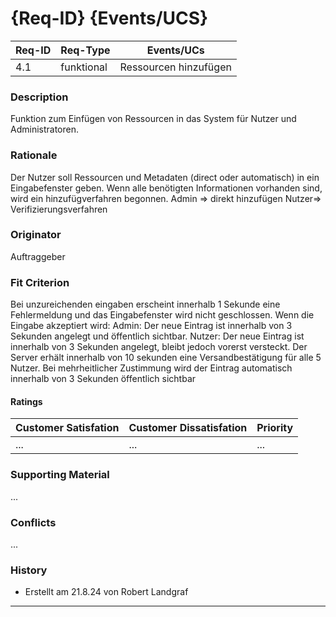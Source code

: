 # {Req-ID} {Events/UCS}

| Req-ID | Req-Type | Events/UCs          |
|--------|----------|---------------------|
| 4.1    |funktional|Ressourcen hinzufügen|

### Description
Funktion zum Einfügen von Ressourcen in das System für Nutzer und Administratoren.

### Rationale
Der Nutzer soll Ressourcen und Metadaten (direct oder automatisch) in ein Eingabefenster geben. Wenn alle benötigten Informationen
vorhanden sind, wird ein hinzufügverfahren begonnen. 
Admin => direkt hinzufügen
Nutzer=> Verifizierungsverfahren

### Originator
Auftraggeber

### Fit Criterion
Bei unzureichenden eingaben erscheint innerhalb 1 Sekunde eine Fehlermeldung und das Eingabefenster wird nicht geschlossen.
Wenn die Eingabe akzeptiert wird:
Admin: Der neue Eintrag ist innerhalb von 3 Sekunden angelegt und öffentlich sichtbar.
Nutzer: Der neue Eintrag ist innerhalb von 3 Sekunden angelegt, bleibt jedoch vorerst versteckt.
	Der Server erhält innerhalb von 10 sekunden eine Versandbestätigung für alle 5 Nutzer.
	Bei mehrheitlicher Zustimmung wird der Eintrag automatisch innerhalb von 3 Sekunden öffentlich sichtbar

#### Ratings
| Customer Satisfation | Customer Dissatisfation | Priority |
|----------------------|-------------------------|----------|
| ...                  | ...                     | ...      |

### Supporting Material
...

### Conflicts
...

### History
- Erstellt am 21.8.24 von Robert Landgraf

---

